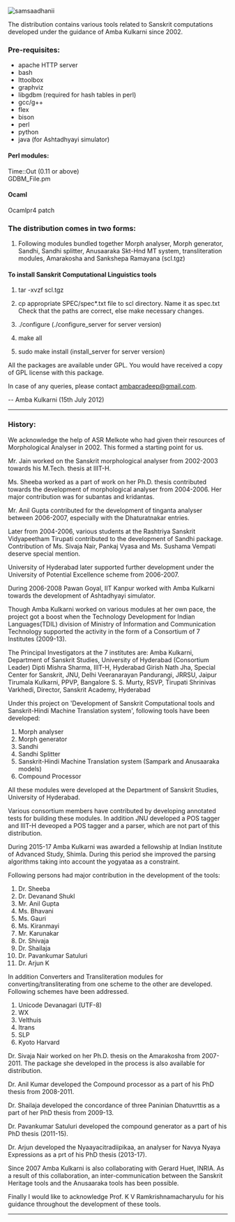![samsaadhanii](imgs/samsadhani3.jpg)

The distribution contains various tools related to Sanskrit computations developed under the guidance of Amba Kulkarni since 2002.


### Pre-requisites:
* apache HTTP server
* bash
* lttoolbox
* graphviz
* libgdbm (required for hash tables in perl)
* gcc/g++
* flex
* bison
* perl
* python
* java (for Ashtadhyayi simulator)

#### Perl modules:
Time::Out (0.11 or above)<br>
GDBM_File.pm

#### Ocaml
Ocamlpr4 patch

### The distribution comes in two forms:
1. Following modules bundled together
   Morph analyser, Morph generator, Sandhi, Sandhi splitter, Anusaaraka Skt-Hnd MT system, transliteration modules, Amarakosha and Sankshepa Ramayana
  (scl.tgz)

#### To install Sanskrit Computational Linguistics tools

1. tar -xvzf scl.tgz 

2. cp appropriate SPEC/spec*.txt file to scl directory. Name it as spec.txt
   Check that the paths are correct, else make necessary changes.

3. ./configure  (./configure_server for server version)

4. make all

5. sudo make install (install_server for server version)


All the packages are available under GPL. You would have received a copy of GPL license with this package.

In case of any queries, please contact ambapradeep@gmail.com.
 
-- Amba Kulkarni (15th July 2012)

----
### History:
We acknowledge the help of ASR Melkote who had given their resources of Morphological Analyser in 2002. This formed a starting point for us. 

Mr. Jain worked on the Sanskrit morphological analyser from 2002-2003 towards his M.Tech. thesis at IIIT-H.

Ms. Sheeba worked as a part of work on her Ph.D. thesis contributed towards the development of morphological analyser from 2004-2006. Her major contribution was for subantas and kridantas.

Mr. Anil Gupta contributed for the development of tinganta analyser between 2006-2007, especially with the Dhaturatnakar entries.

Later from 2004-2006, various students at the Rashtriya Sanskrit Vidyapeetham Tirupati contributed to the development of Sandhi package. Contribution of Ms. Sivaja Nair, Pankaj Vyasa and Ms. Sushama Vempati deserve special mention.

University of Hyderabad later supported further development under the University of Potential Excellence scheme from 2006-2007.

During 2006-2008 Pawan Goyal, IIT Kanpur worked with Amba Kulkarni towards the development of Ashtadhyayi simulator.

Though Amba Kulkarni worked on various modules at her own pace, the project got a boost when the Technology Development for Indian Languages(TDIL)  division of Ministry of Information and Communication Technology supported the activity in the form of a Consortium of 7 Institutes (2009-13).

The Principal Investigators at the 7 institutes are:
Amba Kulkarni, Department of Sanskrit Studies, University of Hyderabad (Consortium Leader)
Dipti Mishra Sharma, IIIT-H, Hyderabad
Girish Nath Jha, Special Center for Sanskrit, JNU, Delhi
Veeranarayan Pandurangi, JRRSU, Jaipur
Tirumala Kulkarni, PPVP, Bangalore
S. S. Murty, RSVP, Tirupati
Shrinivas Varkhedi, Director, Sanskrit Academy, Hyderabad

Under this project on 'Development of Sanskrit Computational tools and Sanskrit-Hindi Machine Translation system', following tools have been developed:

1. Morph analyser
2. Morph generator
3. Sandhi
4. Sandhi Splitter
5. Sanskrit-Hindi Machine Translation system (Sampark and Anusaaraka models)
6. Compound Processor

All these modules were developed at the Department of Sanskrit Studies, University of Hyderabad.

Various consortium members have contributed by developing annotated tests for building these modules. In addition JNU developed a POS tagger and IIIT-H deveoped a POS tagger and a parser, which are not part of this distribution.

During 2015-17 Amba Kulkarni was awarded a fellowship at Indian Institute of Advanced Study, Shimla. During this period she improved the parsing algorithms taking into account the yogyataa as a constraint.

Following persons had major contribution in the development of the tools:
1. Dr. Sheeba
2. Dr. Devanand Shukl
3. Mr. Anil Gupta
4. Ms. Bhavani
5. Ms. Gauri
6. Ms. Kiranmayi
7. Mr. Karunakar
8. Dr. Shivaja
9. Dr. Shailaja
10. Dr. Pavankumar Satuluri
11. Dr. Arjun K

In addition Converters and Transliteration modules for converting/transliterating from one scheme to the other are developed. Following schemes have been addressed.
1. Unicode Devanagari (UTF-8)
2. WX
3. Velthuis
4. Itrans
5. SLP
6. Kyoto Harvard

Dr. Sivaja Nair worked on her Ph.D. thesis on the Amarakosha from 2007-2011. The package she developed in the process is also available for distribution.

Dr. Anil Kumar developed the Compound processor as a part of his PhD thesis from 2008-2011.

Dr. Shailaja developed the concordance of three Paninian Dhatuvrttis as a part of her PhD thesis from 2009-13.

Dr. Pavankumar Satuluri developed the compound generator as a part of his PhD thesis (2011-15).

Dr. Arjun developed the Nyaayacitradiipikaa, an analyser for Navya Nyaya Expressions as a prt of his PhD thesis (2013-17).

Since 2007 Amba Kulkarni is also collaborating with Gerard Huet, INRIA. As a result of this collaboration, an inter-communication between the Sanskrit Heritage tools and the Anusaaraka tools has been possible.

Finally I would like to acknowledge Prof. K V Ramkrishnamacharyulu for his guidance throughout the development of these tools.

----
